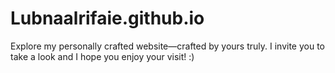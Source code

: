 # Lubnaalrifaie.github.io
Explore my personally crafted website—crafted by yours truly. 
I invite you to take a look and I hope you enjoy your visit! :)
